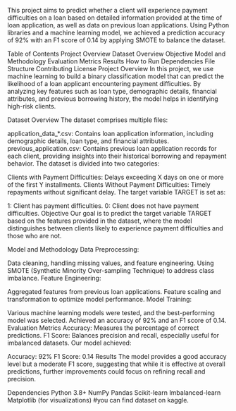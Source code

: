 This project aims to predict whether a client will experience payment difficulties on a loan based on detailed information provided at the time of loan application, as well as data on previous loan applications. Using Python libraries and a machine learning model, we achieved a prediction accuracy of 92% with an F1 score of 0.14 by applying SMOTE to balance the dataset.

Table of Contents Project Overview Dataset Overview Objective Model and Methodology Evaluation Metrics Results How to Run Dependencies File Structure Contributing License Project Overview In this project, we use machine learning to build a binary classification model that can predict the likelihood of a loan applicant encountering payment difficulties. By analyzing key features such as loan type, demographic details, financial attributes, and previous borrowing history, the model helps in identifying high-risk clients.

Dataset Overview The dataset comprises multiple files:

application_data_*.csv: Contains loan application information, including demographic details, loan type, and financial attributes. previous_application.csv: Contains previous loan application records for each client, providing insights into their historical borrowing and repayment behavior. The dataset is divided into two categories:

Clients with Payment Difficulties: Delays exceeding X days on one or more of the first Y installments. Clients Without Payment Difficulties: Timely repayments without significant delay. The target variable TARGET is set as:

1: Client has payment difficulties. 0: Client does not have payment difficulties. Objective Our goal is to predict the target variable TARGET based on the features provided in the dataset, where the model distinguishes between clients likely to experience payment difficulties and those who are not.

Model and Methodology Data Preprocessing:

Data cleaning, handling missing values, and feature engineering. Using SMOTE (Synthetic Minority Over-sampling Technique) to address class imbalance. Feature Engineering:

Aggregated features from previous loan applications. Feature scaling and transformation to optimize model performance. Model Training:

Various machine learning models were tested, and the best-performing model was selected. Achieved an accuracy of 92% and an F1 score of 0.14. Evaluation Metrics Accuracy: Measures the percentage of correct predictions. F1 Score: Balances precision and recall, especially useful for imbalanced datasets. Our model achieved:

Accuracy: 92% F1 Score: 0.14 Results The model provides a good accuracy level but a moderate F1 score, suggesting that while it is effective at overall predictions, further improvements could focus on refining recall and precision.

Dependencies Python 3.8+ NumPy Pandas Scikit-learn Imbalanced-learn Matplotlib (for visualizations) #you can find dataset on kaggle.
